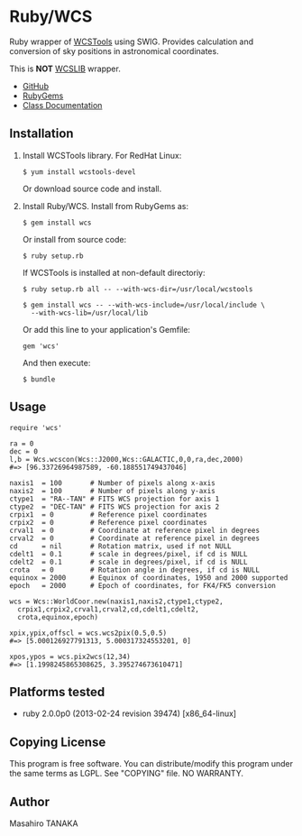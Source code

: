 # Ruby/WCS

Ruby wrapper of [WCSTools](http://tdc-www.harvard.edu/wcstools/) using SWIG.
Provides calculation and conversion of sky positions in astronomical coordinates.

This is **NOT** [WCSLIB](http://www.atnf.csiro.au/people/mcalabre/WCS/wcslib/) wrapper.

* [GitHub](https://github.com/masa16/ruby-wcs)
* [RubyGems](https://rubygems.org/gems/wcs)
* [Class Documentation](http://rubydoc.info/gems/wcs/frames/)

## Installation

 1. Install WCSTools library. For RedHat Linux:

        $ yum install wcstools-devel

    Or download source code and install.

 2. Install Ruby/WCS. Install from RubyGems as:

        $ gem install wcs

    Or install from source code:

        $ ruby setup.rb

    If WCSTools is installed at non-default directoriy:

        $ ruby setup.rb all -- --with-wcs-dir=/usr/local/wcstools

        $ gem install wcs -- --with-wcs-include=/usr/local/include \
          --with-wcs-lib=/usr/local/lib

    Or add this line to your application's Gemfile:

        gem 'wcs'

    And then execute:

        $ bundle


## Usage

    require 'wcs'

    ra = 0
    dec = 0
    l,b = Wcs.wcscon(Wcs::J2000,Wcs::GALACTIC,0,0,ra,dec,2000)
    #=> [96.33726964987589, -60.188551749437046]

    naxis1  = 100       # Number of pixels along x-axis
    naxis2  = 100       # Number of pixels along y-axis
    ctype1  = "RA--TAN" # FITS WCS projection for axis 1
    ctype2  = "DEC-TAN" # FITS WCS projection for axis 2
    crpix1  = 0         # Reference pixel coordinates
    crpix2  = 0         # Reference pixel coordinates
    crval1  = 0         # Coordinate at reference pixel in degrees
    crval2  = 0         # Coordinate at reference pixel in degrees
    cd      = nil       # Rotation matrix, used if not NULL
    cdelt1  = 0.1       # scale in degrees/pixel, if cd is NULL
    cdelt2  = 0.1       # scale in degrees/pixel, if cd is NULL
    crota   = 0         # Rotation angle in degrees, if cd is NULL
    equinox = 2000      # Equinox of coordinates, 1950 and 2000 supported
    epoch   = 2000      # Epoch of coordinates, for FK4/FK5 conversion

    wcs = Wcs::WorldCoor.new(naxis1,naxis2,ctype1,ctype2,
      crpix1,crpix2,crval1,crval2,cd,cdelt1,cdelt2,
      crota,equinox,epoch)

    xpix,ypix,offscl = wcs.wcs2pix(0.5,0.5)
    #=> [5.000126927791313, 5.000317324553201, 0]

    xpos,ypos = wcs.pix2wcs(12,34)
    #=> [1.1998245865308625, 3.395274673610471]


## Platforms tested

* ruby 2.0.0p0 (2013-02-24 revision 39474) [x86_64-linux]

## Copying License

This program is free software.
You can distribute/modify this program
under the same terms as LGPL.
See "COPYING" file.
NO WARRANTY.

## Author

Masahiro TANAKA
